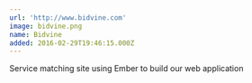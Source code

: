 ```yaml
---
url: 'http://www.bidvine.com'
image: bidvine.png
name: Bidvine
added: 2016-02-29T19:46:15.000Z
---
```

Service matching site using Ember to build our web application